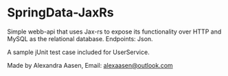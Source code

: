# SpringData-JaxRs
Simple webb-api that uses Jax-rs to expose its functionality over HTTP
and MySQL as the relational database. Endpoints: Json.

A sample jUnit test case included for UserService.

Made by Alexandra Aasen, Email: alexaasen@outlook.com
